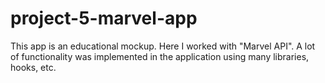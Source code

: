 # project-5-marvel-app
This app is an educational mockup. Here I worked with "Marvel API". A lot of functionality was implemented in the application using many libraries, hooks, etc.
